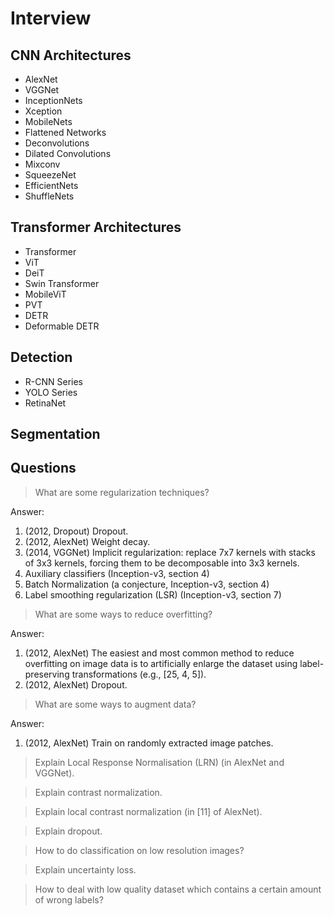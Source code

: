 # Interview

## CNN Architectures

* AlexNet
* VGGNet
* InceptionNets
* Xception
* MobileNets
* Flattened Networks
* Deconvolutions
* Dilated Convolutions
* Mixconv
* SqueezeNet
* EfficientNets
* ShuffleNets

## Transformer Architectures

* Transformer
* ViT
* DeiT
* Swin Transformer
* MobileViT
* PVT
* DETR
* Deformable DETR

## Detection

* R-CNN Series
* YOLO Series
* RetinaNet

## Segmentation

## Questions

> What are some regularization techniques?

Answer:
1. (2012, Dropout) Dropout.
1. (2012, AlexNet) Weight decay.
1. (2014, VGGNet) Implicit regularization: replace 7x7 kernels with stacks of 3x3 kernels, forcing them to be decomposable into 3x3 kernels.
2. Auxiliary classifiers (Inception-v3, section 4)
3. Batch Normalization (a conjecture, Inception-v3, section 4)
4. Label smoothing regularization (LSR) (Inception-v3, section 7)

> What are some ways to reduce overfitting?

Answer:
1. (2012, AlexNet) The easiest and most common method to reduce overfitting on image data is to artificially enlarge the dataset using label-preserving transformations (e.g., [25, 4, 5]).
2. (2012, AlexNet) Dropout.

> What are some ways to augment data?

Answer:
1. (2012, AlexNet) Train on randomly extracted image patches.

> Explain Local Response Normalisation (LRN) (in AlexNet and VGGNet).

> Explain contrast normalization.

> Explain local contrast normalization (in [11] of AlexNet).

> Explain dropout.

> How to do classification on low resolution images?

> Explain uncertainty loss.

> How to deal with low quality dataset which contains a certain amount of wrong labels?
